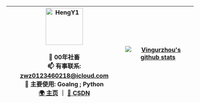  <div align=center>

| <img alt="HengY1" src="https://avatars.githubusercontent.com/u/57127283?v=4" width=100 /><br /><br /> 📖 00年社畜 <br />📫 有事联系: zwz0123460218@icloud.com <br /> 🔭 主要使用: Goalng ; Python <br>[🌍 主页](https://www.zhouwenzhe.com/) ｜ [🚀 CSDN](https://blog.csdn.net/weixin_51485807) | [![Vingurzhou's github stats](https://github-readme-stats.vercel.app/api?username=Vingurzhou&show_icons=true&bg_color=193549&text_color=73eab0&title_color=dde4e7)](https://github.com/anuraghazra/github-readme-stats) 
| ------------------------------------------------------------ | ------------------------------------------------------------ |

</div>


